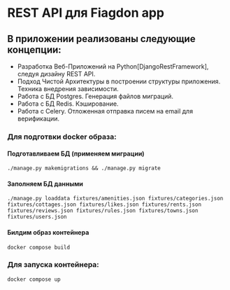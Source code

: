 # REST API для Fiagdon app


## В приложении реализованы следующие концепции:
- Разработка Веб-Приложений на Python[DjangoRestFramework], следуя дизайну REST API.
- Подход Чистой Архитектуры в построении структуры приложения. Техника внедрения зависимости.
- Работа с БД Postgres. Генерация файлов миграций. 
- Работа с БД Redis. Кэширование. 
- Работа с Celery. Отложенная отправка писем на email для верификации.

### Для подготвки docker образа:

#### Подготавливаем БД (применяем миграции) 
```
./manage.py makemigrations && ./manage.py migrate
```

#### Заполняем БД данными
```
./manage.py loaddata fixtures/amenities.json fixtures/categories.json fixtures/cottages.json fixtures/likes.json fixtures/rents.json fixtures/reviews.json fixtures/rules.json fixtures/towns.json fixtures/users.json

```

#### Билдим образ контейнера
```
docker compose build
```

### Для запуска контейнера:

```
docker compose up
```